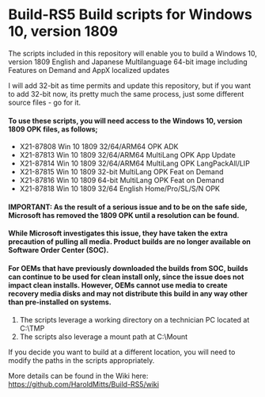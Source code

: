 # Build-RS5 Build scripts for Windows 10, version 1809
The scripts included in this repository will enable you to build a Windows 10, version 1809 English and Japanese Multilanguage 64-bit image including Features on Demand and AppX localized updates

I will add 32-bit as time permits and update this repository, but if you want to add 32-bit now, its pretty much the same process, just some different source files - go for it.

#### To use these scripts, you will need access to the Windows 10, version 1809 OPK files, as follows;

* X21-87808 Win 10 1809 32/64/ARM64 OPK ADK 
* X21-87813 Win 10 1809 32/64/ARM64 MultiLang OPK App Update
* X21-87814 Win 10 1809 32/64/ARM64 MultiLang OPK LangPackAll/LIP
* X21-87815 Win 10 1809 32-bit MultiLang OPK Feat on Demand
* X21-87816 Win 10 1809 64-bit MultiLang OPK Feat on Demand
* X21-87818 Win 10 1809 32/64 English Home/Pro/SL/S/N OPK

#### IMPORTANT: As the result of a serious issue and to be on the safe side, Microsoft has removed the 1809 OPK until a resolution can be found.

#### While Microsoft investigates this issue, they have taken the extra precaution of pulling all media. Product builds are no longer available on Software Order Center (SOC). 

#### For OEMs that have previously downloaded the builds from SOC, builds can continue to be used for clean install only, since the issue does not impact clean installs.  However, OEMs cannot use media to create recovery media disks and may not distribute this build in any way other than pre-installed on systems.  

1. The scripts leverage a working directory on a technician PC located at C:\TMP
2. The scripts also leverage a mount path at C:\Mount

If you decide you want to build at a different location, you will need to modify the paths in the scripts appropriately.

More details can be found in the Wiki here: https://github.com/HaroldMitts/Build-RS5/wiki

